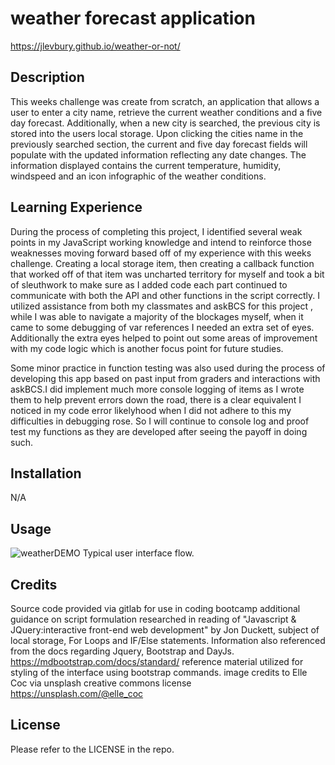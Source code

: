 # weather forecast application
https://jlevbury.github.io/weather-or-not/ 

## Description
This weeks challenge was create from scratch, an application that allows a user to enter a city name, retrieve the current weather conditions and a five day forecast. Additionally, when a new city is searched, the previous city is stored into the users local storage. Upon clicking the cities name in the previously searched section, the current and five day forecast fields will populate with the updated information reflecting any date changes. The information displayed contains the current temperature, humidity, windspeed and an icon infographic of the weather conditions.


## Learning Experience
During the process of completing this project, I identified several weak points in my JavaScript working knowledge and intend to reinforce those weaknesses moving forward based off of my experience with this weeks challenge. Creating a local storage item, then creating a callback function that worked off of that item was uncharted territory for myself and took a bit of sleuthwork to make sure as I added code each part continued to communicate with both the API and other functions in the script correctly. 
I utilized assistance from both my classmates and askBCS for this project , while I was able to navigate a majority of the blockages myself, when it came to some debugging of var references I needed an extra set of eyes. Additionally the extra eyes helped to point out some areas of improvement with my code logic which is another focus point for future studies. 

Some minor practice in function testing was also used during the process of developing this app based on past input from graders and interactions with askBCS.I did implement much more console logging of items as I wrote them to help prevent errors down the road, there is a clear equivalent I noticed in my code error likelyhood when I did not adhere to this my difficulties in debugging rose. So I will continue to console log and proof test my functions as they are developed after seeing the payoff in doing such.



## Installation
N/A

## Usage

![weatherDEMO](https://user-images.githubusercontent.com/125767916/234958144-f410a9aa-f9af-41f0-a9f8-ed48aa4f2e0d.gif)
Typical user interface flow.

## Credits
Source code provided via gitlab for use in coding bootcamp
additional guidance on script formulation researched in reading of "Javascript & JQuery:interactive front-end web development" by Jon Duckett, subject of local storage, For Loops and IF/Else statements.
Information also referenced from the docs regarding Jquery, Bootstrap and DayJs.
https://mdbootstrap.com/docs/standard/ reference material utilized for styling of the interface using bootstrap commands.
image credits to Elle Coc via unsplash creative commons license https://unsplash.com/@elle_coc

## License

Please refer to the LICENSE in the repo.


